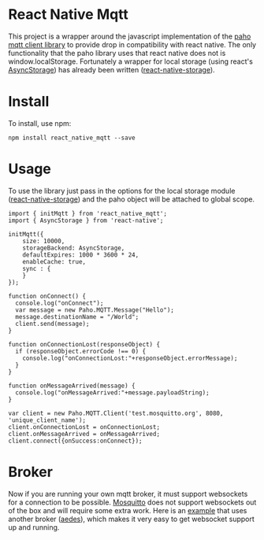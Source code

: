 # React Native Mqtt

This project is a wrapper around the javascript implementation of the [paho mqtt client library](https://eclipse.org/paho/clients/js/) to provide drop in compatibility with react native. The only functionality that the paho library uses that react native does not is window.localStorage. Fortunately a wrapper for local storage (using react's [AsyncStorage](https://facebook.github.io/react-native/docs/asyncstorage.html)) has already been written ([react-native-storage](https://github.com/sunnylqm/react-native-storage)).

# Install

To install, use npm:

```
npm install react_native_mqtt --save
```

# Usage

To use the library just pass in the options for the local storage module ([react-native-storage](https://github.com/sunnylqm/react-native-storage)) and the paho object will be attached to global scope.

```
import { initMqtt } from 'react_native_mqtt';
import { AsyncStorage } from 'react-native';

initMqtt({
    size: 10000,
    storageBackend: AsyncStorage,
    defaultExpires: 1000 * 3600 * 24,
    enableCache: true,
    sync : {
    }
});

function onConnect() {
  console.log("onConnect");
  var message = new Paho.MQTT.Message("Hello");
  message.destinationName = "/World";
  client.send(message);
}

function onConnectionLost(responseObject) {
  if (responseObject.errorCode !== 0) {
    console.log("onConnectionLost:"+responseObject.errorMessage);
  }
}

function onMessageArrived(message) {
  console.log("onMessageArrived:"+message.payloadString);
}

var client = new Paho.MQTT.Client('test.mosquitto.org', 8080, 'unique_client_name');
client.onConnectionLost = onConnectionLost;
client.onMessageArrived = onMessageArrived;
client.connect({onSuccess:onConnect});
```

# Broker

Now if you are running your own mqtt broker, it must support websockets for a connection to be possible. [Mosquitto](https://mosquitto.org/) does not support websockets out of the box and will require some extra work. Here is an [example](https://github.com/Introvertuous/smart_home/blob/master/hub/lib/mqtt.js) that uses another broker ([aedes](https://github.com/mcollina/aedes)), which makes it very easy to get websocket support up and running.
